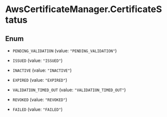 # AwsCertificateManager.CertificateStatus

## Enum


* `PENDING_VALIDATION` (value: `"PENDING_VALIDATION"`)

* `ISSUED` (value: `"ISSUED"`)

* `INACTIVE` (value: `"INACTIVE"`)

* `EXPIRED` (value: `"EXPIRED"`)

* `VALIDATION_TIMED_OUT` (value: `"VALIDATION_TIMED_OUT"`)

* `REVOKED` (value: `"REVOKED"`)

* `FAILED` (value: `"FAILED"`)


